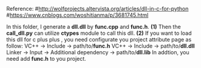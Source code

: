 Reference:
#http://wolfprojects.altervista.org/articles/dll-in-c-for-python
#https://www.cnblogs.com/woshitianma/p/3681745.html

In this folder, I generate a __dll.dll__ by __func.cpp__ and __func.h__.
__(1)__ Then the __call_dll.py__ can utilize __ctypes__ module to call this dll.
__(2)__ If you want to load this dll for c plus plus , you need configurate you project attribute page as follow:
          VC++ -> Include -> path/to/__func.h__
          VC++ -> Include ->  path/to/__dll.dll__
          Linker -> Input -> Additional dependency -> path/to/__dll.lib__
        In addtion, you need add __func.h__ to you project.
